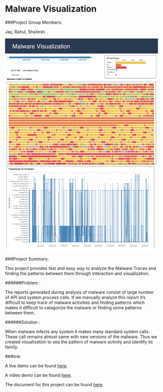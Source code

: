 # Malware Visualization

###Project Group Members: 

Jay, Rahul, Shailesh



![Malware Visualization](/img/MalwareVis.png)




###Project Summary:


This project provides fast and easy way to analyze the Malware Traces and finding the patterns between them through interaction and visualization.

######Problem : 

The reports generated during analysis of malware consist of large number of API and system process calls. If we manually analyze this report it’s difficult to keep track of malware activities and finding patterns which makes it difficult to categorize the malware or finding some patterns between them.

######Solution : 

When malware infects any system it makes many standard system calls. These call remains almost same with new versions of the malware. Thus we created visualization to see the pattern of malware activity and identify its family.



###link:

A live demo can be found <a href="http://nyu-cs6313-fall2015.github.io/Group-10/" target="_blank">here</a>.

A video demo can be found <a href="" target="_blank">here</a>.

The document for this project can be found <a href="http://tinyurl.com/z8kxts" target="_blank">here</a>.




